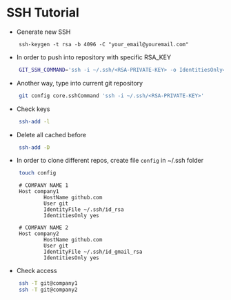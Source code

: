 # SSH Tutorial

* Generate new SSH
```
    ssh-keygen -t rsa -b 4096 -C "your_email@youremail.com"
```
* In order to push into repository with specific RSA_KEY
```bash
    GIT_SSH_COMMAND='ssh -i ~/.ssh/<RSA-PRIVATE-KEY> -o IdentitiesOnly=yes' git push origin master
```
* Another way, type into current git repository
```bash
    git config core.sshCommand 'ssh -i ~/.ssh/<RSA-PRIVATE-KEY>'
```
* Check keys
```bash
    ssh-add -l
```
* Delete all cached before
```bash
    ssh-add -D
```
* In order to clone different repos, create file `config` in ~/.ssh folder
```bash
    touch config
```
```
    # COMPANY NAME 1
    Host company1
            HostName github.com
            User git
            IdentityFile ~/.ssh/id_rsa
            IdentitiesOnly yes
    
    # COMPANY NAME 2
    Host company2
            HostName github.com
            User git
            IdentityFile ~/.ssh/id_gmail_rsa
            IdentitiesOnly yes
```
* Check access
```bash
    ssh -T git@company1
    ssh -T git@company2
```